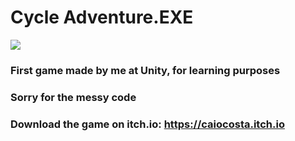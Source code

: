 # Cycle Adventure.EXE

 <a href="https://caiocosta.itch.io/cycle-adventure" rel="nofollow">
    <img src="https://img.itch.zone/aW1nLzQ0NzM1MjkucG5n/315x250%23c/4Rrvl1.png">
 </a>

### First game made by me at Unity, for learning purposes
### Sorry for the messy code
### Download the game on itch.io: https://caiocosta.itch.io
